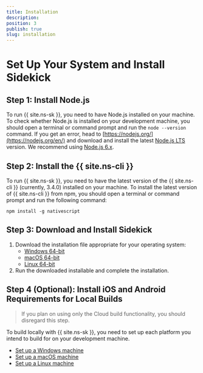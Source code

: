 ```yaml
---
title: Installation
description: 
position: 3
publish: true
slug: installation
---
```


# Set Up Your System and Install Sidekick

## Step 1: Install Node.js

To run {{ site.ns-sk }}, you need to have Node.js installed on your machine. To check whether Node.js is installed on your development machine, you should open a terminal or command prompt and run the `node --version` command. If you get an error, head to [https://nodejs.org/](https://nodejs.org/en/) and download and install the latest [Node.js LTS](https://github.com/nodejs/LTS#lts-schedule) version. We recommend using [Node.js 6.x](https://nodejs.org/dist/latest-v6.x/).

## Step 2: Install the {{ site.ns-cli }}

To run {{ site.ns-sk }}, you need to have the latest version of the {{ site.ns-cli }} (currently, 3.4.0) installed on your machine. To install the latest version of {{ site.ns-cli }} from npm, you should open a terminal or command prompt and run the following command:

<pre class="add-copy-button"><code class="language-terminal">npm install -g nativescript</code></pre>

## Step 3: Download and Install Sidekick

1. Download the installation file appropriate for your operating system:
	* [Windows 64-bit](https://www.nativescript.org/nativescript-sidekick/download-windows-latest)
	* [macOS 64-bit](https://www.nativescript.org/nativescript-sidekick/download-macos-latest)
	* [Linux 64-bit](https://www.nativescript.org/nativescript-sidekick/download-linux-latest)
2. Run the downloaded installable and complete the installation.

## Step 4 (Optional): Install iOS and Android Requirements for Local Builds

> If you plan on using only the Cloud build functionality, you should disregard this step.

To build locally with {{ site.ns-sk }}, you need to set up each platform you intend to build for on your development machine.

* [Set up a Windows machine](https://docs.nativescript.org/start/ns-setup-win)
* [Set up a macOS machine](https://docs.nativescript.org/start/ns-setup-os-x)
* [Set up a Linux machine](https://docs.nativescript.org/start/ns-setup-linux)